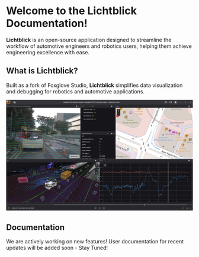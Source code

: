 # Welcome to the Lichtblick Documentation!

**Lichtblick** is an open-source application designed to streamline the workflow of automotive engineers and robotics users, helping them achieve engineering excellence with ease.

## What is Lichtblick?

Built as a fork of Foxglove Studio, **Lichtblick** simplifies data visualization and debugging for robotics and automotive applications.

![Settings Menu](images/home-page-image.png)


## Documentation

We are actively working on new features! User documentation for recent updates will be added soon - Stay Tuned!
